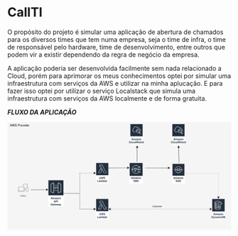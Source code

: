 <h1>CallTI</h1>

<p>O propósito do projeto é simular uma aplicação de abertura de chamados para os diversos times que tem numa empresa, seja o time de infra, o time de responsável pelo hardware, time de desenvolvimento, entre outros que podem vir a existir dependendo da regra de negócio da empresa.

A aplicação poderia ser desenvolvida facilmente sem nada relacionado a Cloud, porém para aprimorar os meus conhecimentos optei por simular uma infraestrutura com serviços da AWS e utilizar na minha aplucação. E para fazer isso optei por utilizar o serviço Localstack que simula uma infraestrutura com serviços da AWS localmente e de forma gratuita. 
</p>

***FLUXO DA APLICAÇÃO***

<img src="fluxo-of-application-v3.png"/>